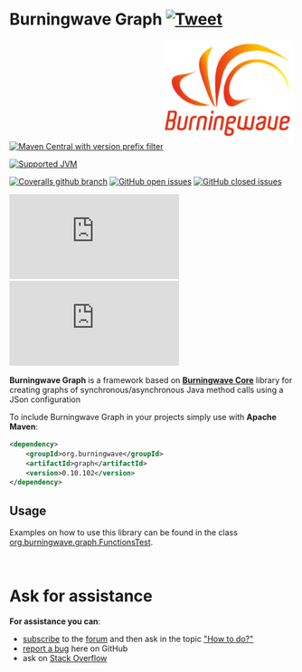 Burningwave Graph [![Tweet](https://img.shields.io/twitter/url/http/shields.io.svg?style=social)](https://twitter.com/intent/tweet?text=%40burningwave_sw%20Graph%3A%20a%20%23Java%20framework%20based%20on%20Burningwave%20Core%20library%20for%20creating%20graphs%20of%20synchronous%2Fasynchronous%20Java%20method%20calls%20using%20a%20JSon%20configuration%20%28works%20on%20%23Java8%20%23Java9%20%23Java10%20%23Java11%20%23Java12%20%23Java13%20%23Java14%20%23Java15%20%23Java16%20%23Java17%20%23Java18%20%23Java19%29&url=https://www.burningwave.org/)
==========

<a href="https://www.burningwave.org/">
<img src="https://raw.githubusercontent.com/burningwave/burningwave.github.io/main/logo.png" alt="Burningwave-logo.png" height="180px" align="right"/>
</a>

[![Maven Central with version prefix filter](https://img.shields.io/maven-central/v/org.burningwave/graph/0)](https://maven-badges.herokuapp.com/maven-central/org.burningwave/graph/)

[![Supported JVM](https://img.shields.io/badge/supported%20JVM-8%2C%209+%20(19)-blueviolet)](https://github.com/burningwave/graph/actions/runs/5839397475)

[![Coveralls github branch](https://img.shields.io/coveralls/github/burningwave/graph/master)](https://coveralls.io/github/burningwave/graph)
[![GitHub open issues](https://img.shields.io/github/issues/burningwave/graph)](https://github.com/burningwave/graph/issues)
[![GitHub closed issues](https://img.shields.io/github/issues-closed/burningwave/graph)](https://github.com/burningwave/graph/issues?q=is%3Aissue+is%3Aclosed)

[![ArtifactDownload](https://www.burningwave.org/generators/generate-burningwave-artifact-downloads-badge.php?artifactId=graph)](https://www.burningwave.org/artifact-downloads/?show-overall-trend-chart=false&artifactId=graph)
[![HitCount](https://www.burningwave.org/generators/generate-visited-pages-badge.php)](https://www.burningwave.org#bw-counters)

**Burningwave Graph** is a framework based on [**Burningwave Core**](https://burningwave.github.io/core/) library for creating graphs of synchronous/asynchronous Java method calls using a JSon configuration

To include Burningwave Graph in your projects simply use with **Apache Maven**:

```xml
<dependency>
    <groupId>org.burningwave</groupId>
    <artifactId>graph</artifactId>
    <version>0.10.102</version>
</dependency>
```

## Usage

Examples on how to use this library can be found in the class [org.burningwave.graph.FunctionsTest](https://github.com/burningwave/graph/blob/master/src/test/java/org/burningwave/graph/FunctionsTest.java).

<br />

# <a name="Ask-for-assistance"></a>Ask for assistance
**For assistance you can**:
* [subscribe](https://www.burningwave.org/registration/) to the [forum](https://www.burningwave.org/forum/) and then ask in the topic ["How to do?"](https://www.burningwave.org/forum/forum/how-to-do/)
* [report a bug](https://github.com/burningwave/graph/issues) here on GitHub
* ask on [Stack Overflow](https://stackoverflow.com/search?q=burningwave)
